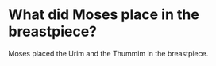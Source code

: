 # What did Moses place in the breastpiece?

Moses placed the Urim and the Thummim in the breastpiece.
